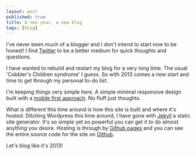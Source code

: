 ```yaml
---
layout: post
published: true
title: A new year, a new blog
tags: [blog]
---
```


I've never been much of a blogger and I don't intend to start now to be honest! I find [Twitter](https://twitter.com/jmwhittaker) to be a better medium for quick thoughts and questions.

I have wanted to rebuild and restart my blog for a very long time. The usual 'Cobbler's Children syndrome' I guess. So with 2013 comes a new start and time to get through my personal to-do list.

I'm keeping things very simple here. A simple minimal responsive design built with a [mobile first approach](http://www.netmagazine.com/interviews/luke-wroblewski-mobile-first). No fluff just thoughts.

What is different this time around is how this site is built and where it's hosted. Ditching Wordpress this time around, I have gone with [Jekyll](https://github.com/mojombo/jekyll) a static site generator. It's so simple yet so powerful you can get it to do almost anything you desire. Hosting is through by [Github pages](http://pages.github.com/) and you can see the entire source code for the site on [Github](https://github.com/jmwhittaker/jameswhittaker).

Let's blog like it's 2013!
